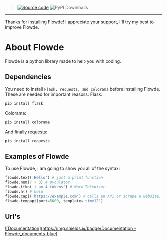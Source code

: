 > [![Source code](https://img.shields.io/badge/Source_Code-Flowde-blue)](https://github.com/General-Zero/Flowde) ![PyPI Downloads](https://static.pepy.tech/badge/flowde)
----
Thanks for installing Flowde! I appreciate your support, I'll try my best to improve Flowde.
# About Flowde
Flowde is a python library made to help you with coding.
## Dependencies
You need to install `Flask, requests, and colorama` before installing Flowde. These are needed for important reasons:
Flask:
```bash
pip install flask
```
Colorama:
```bash
pip install colorama
```
And finally requests:
```bash
pip install requests
```
## Examples of Flowde
To use Flowde, i am going to show you all of the syntax:
```py
flowde.text('Hello') # just a print function
flowde.num(7 + 3) # pyculator
flowde.ttkn('i am 4 tokens') # Word Tokenizer
flowde.h() # help
flowde.capi('https://example.com') # calls an API or scrape a website, add `indents` to pretty print the json or text.
flowde.tempapi(port=5000, template='time12')
```
## Url's
[![Documentation](https://img.shields.io/badge/Documentation -Flowde_documents-blue)](https://github.com/General-Zero/flowde-documentation)